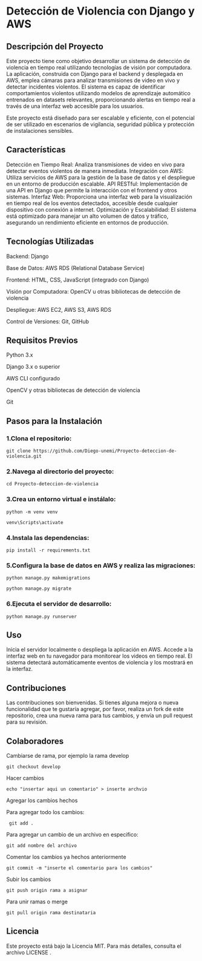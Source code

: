 # Detección de Violencia con Django y AWS
## Descripción del Proyecto
Este proyecto tiene como objetivo desarrollar un sistema de detección de violencia en tiempo real utilizando tecnologías de visión por computadora. La aplicación, construida con Django para el backend y desplegada en AWS, emplea cámaras para analizar transmisiones de video en vivo y detectar incidentes violentos. El sistema es capaz de identificar comportamientos violentos utilizando modelos de aprendizaje automático entrenados en datasets relevantes, proporcionando alertas en tiempo real a través de una interfaz web accesible para los usuarios.

Este proyecto está diseñado para ser escalable y eficiente, con el potencial de ser utilizado en escenarios de vigilancia, seguridad pública y protección de instalaciones sensibles.
## Características
Detección en Tiempo Real: Analiza transmisiones de video en vivo para detectar eventos violentos de manera inmediata.
Integración con AWS: Utiliza servicios de AWS para la gestión de la base de datos y el despliegue en un entorno de producción escalable.
API RESTful: Implementación de una API en Django que permite la interacción con el frontend y otros sistemas.
Interfaz Web: Proporciona una interfaz web para la visualización en tiempo real de los eventos detectados, accesible desde cualquier dispositivo con conexión a internet.
Optimización y Escalabilidad: El sistema está optimizado para manejar un alto volumen de datos y tráfico, asegurando un rendimiento eficiente en entornos de producción.

## Tecnologías Utilizadas
Backend: Django

Base de Datos: AWS RDS (Relational Database Service)

Frontend: HTML, CSS, JavaScript (integrado con Django)

Visión por Computadora: OpenCV u otras bibliotecas de detección de violencia

Despliegue: AWS EC2, AWS S3, AWS RDS

Control de Versiones: Git, GitHub


## Requisitos Previos

Python 3.x

Django 3.x o superior

AWS CLI configurado

OpenCV y otras bibliotecas de detección de violencia

Git

## Pasos para la Instalación

### 1.Clona el repositorio:
```
git clone https://github.com/Diego-unemi/Proyecto-deteccion-de-violencia.git
```
### 2.Navega al directorio del proyecto:
```
cd Proyecto-deteccion-de-violencia
```
### 3.Crea un entorno virtual e instálalo:
```
python -m venv venv
```
```
venv\Scripts\activate
```
### 4.Instala las dependencias:
```
pip install -r requirements.txt
```

### 5.Configura la base de datos en AWS y realiza las migraciones:
```
python manage.py makemigrations
```
```
python manage.py migrate
```
### 6.Ejecuta el servidor de desarrollo:
```
python manage.py runserver
```
## Uso
Inicia el servidor localmente o despliega la aplicación en AWS.
Accede a la interfaz web en tu navegador para monitorear los videos en tiempo real.
El sistema detectará automáticamente eventos de violencia y los mostrará en la interfaz.
## Contribuciones
Las contribuciones son bienvenidas. Si tienes alguna mejora o nueva funcionalidad que te gustaría agregar, por favor, realiza un fork de este repositorio, crea una nueva rama para tus cambios, y envía un pull request para su revisión.

## Colaboradores
Cambiarse de rama, por ejemplo la rama develop
```
git checkout develop
```
Hacer cambios
```
echo "insertar aqui un comentario" > inserte archvio
```
Agregar los cambios hechos

Para agregar todo los cambios:
```
 git add .
```

Para agregar un cambio de un archivo en especifico:
```
git add nombre del archivo
```
Comentar los cambios ya hechos anteriormente
```
git commit -m "inserte el comentario para los cambios"
```
Subir los cambios 
```
git push origin rama a asignar 
```
Para unir ramas o merge 
```
git pull origin rama destinataria
```
## Licencia

Este proyecto está bajo la Licencia MIT. Para más detalles, consulta el archivo LICENSE .





